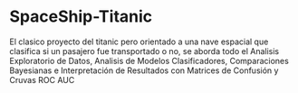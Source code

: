 # SpaceShip-Titanic
El clasico proyecto del titanic pero orientado a una nave espacial que clasifica si un pasajero fue transportado o no, se aborda todo el Analisis Exploratorio de Datos, Analisis de Modelos Clasificadores, Comparaciones Bayesianas e Interpretación de Resultados con Matrices de Confusión y Cruvas ROC AUC
